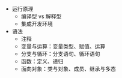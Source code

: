 
+ 运行原理
	+ 编译型 vs 解释型
	+ 集成开发环境
+ 语法
	+ 注释
	+ 变量与运算：变量类型、赋值、运算
	+ 分支与循环：分支语句、循环语句
	+ 函数：定义、递归
	+ 面向对象：类与对象、成员、继承与多态